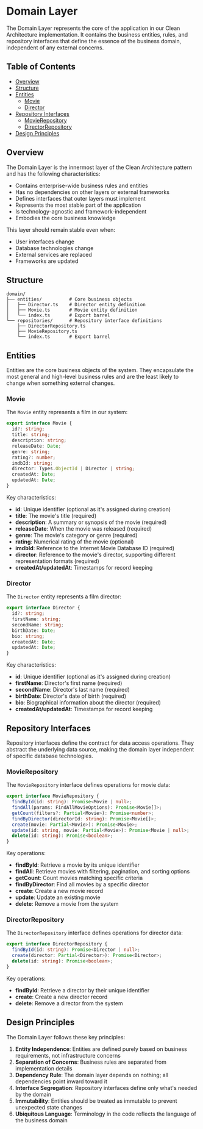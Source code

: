 # Domain Layer

The Domain Layer represents the core of the application in our Clean Architecture implementation. It contains the business entities, rules, and repository interfaces that define the essence of the business domain, independent of any external concerns.

## Table of Contents

- [Overview](#overview)
- [Structure](#structure)
- [Entities](#entities)
  - [Movie](#movie)
  - [Director](#director)
- [Repository Interfaces](#repository-interfaces)
  - [MovieRepository](#movierepository)
  - [DirectorRepository](#directorrepository)
- [Design Principles](#design-principles)

## Overview

The Domain Layer is the innermost layer of the Clean Architecture pattern and has the following characteristics:

- Contains enterprise-wide business rules and entities
- Has no dependencies on other layers or external frameworks
- Defines interfaces that outer layers must implement
- Represents the most stable part of the application
- Is technology-agnostic and framework-independent
- Embodies the core business knowledge

This layer should remain stable even when:

- User interfaces change
- Database technologies change
- External services are replaced
- Frameworks are updated

## Structure

```
domain/
├── entities/          # Core business objects
│   ├── Director.ts    # Director entity definition
│   ├── Movie.ts       # Movie entity definition
│   └── index.ts       # Export barrel
└── repositories/      # Repository interface definitions
    ├── DirectorRepository.ts
    ├── MovieRepository.ts
    └── index.ts       # Export barrel
```

## Entities

Entities are the core business objects of the system. They encapsulate the most general and high-level business rules and are the least likely to change when something external changes.

### Movie

The `Movie` entity represents a film in our system:

```typescript
export interface Movie {
  id?: string;
  title: string;
  description: string;
  releaseDate: Date;
  genre: string;
  rating?: number;
  imdbId: string;
  director: Types.ObjectId | Director | string;
  createdAt: Date;
  updatedAt: Date;
}
```

Key characteristics:

- **id**: Unique identifier (optional as it's assigned during creation)
- **title**: The movie's title (required)
- **description**: A summary or synopsis of the movie (required)
- **releaseDate**: When the movie was released (required)
- **genre**: The movie's category or genre (required)
- **rating**: Numerical rating of the movie (optional)
- **imdbId**: Reference to the Internet Movie Database ID (required)
- **director**: Reference to the movie's director, supporting different representation formats (required)
- **createdAt/updatedAt**: Timestamps for record keeping

### Director

The `Director` entity represents a film director:

```typescript
export interface Director {
  id?: string;
  firstName: string;
  secondName: string;
  birthDate: Date;
  bio: string;
  createdAt: Date;
  updatedAt: Date;
}
```

Key characteristics:

- **id**: Unique identifier (optional as it's assigned during creation)
- **firstName**: Director's first name (required)
- **secondName**: Director's last name (required)
- **birthDate**: Director's date of birth (required)
- **bio**: Biographical information about the director (required)
- **createdAt/updatedAt**: Timestamps for record keeping

## Repository Interfaces

Repository interfaces define the contract for data access operations. They abstract the underlying data source, making the domain layer independent of specific database technologies.

### MovieRepository

The `MovieRepository` interface defines operations for movie data:

```typescript
export interface MovieRepository {
  findById(id: string): Promise<Movie | null>;
  findAll(params: FindAllMovieOptions): Promise<Movie[]>;
  getCount(filters?: Partial<Movie>): Promise<number>;
  findByDirector(directorId: string): Promise<Movie[]>;
  create(movie: Partial<Movie>): Promise<Movie>;
  update(id: string, movie: Partial<Movie>): Promise<Movie | null>;
  delete(id: string): Promise<boolean>;
}
```

Key operations:

- **findById**: Retrieve a movie by its unique identifier
- **findAll**: Retrieve movies with filtering, pagination, and sorting options
- **getCount**: Count movies matching specific criteria
- **findByDirector**: Find all movies by a specific director
- **create**: Create a new movie record
- **update**: Update an existing movie
- **delete**: Remove a movie from the system

### DirectorRepository

The `DirectorRepository` interface defines operations for director data:

```typescript
export interface DirectorRepository {
  findById(id: string): Promise<Director | null>;
  create(director: Partial<Director>): Promise<Director>;
  delete(id: string): Promise<boolean>;
}
```

Key operations:

- **findById**: Retrieve a director by their unique identifier
- **create**: Create a new director record
- **delete**: Remove a director from the system

## Design Principles

The Domain Layer follows these key principles:

1. **Entity Independence**: Entities are defined purely based on business requirements, not infrastructure concerns
2. **Separation of Concerns**: Business rules are separated from implementation details
3. **Dependency Rule**: The domain layer depends on nothing; all dependencies point inward toward it
4. **Interface Segregation**: Repository interfaces define only what's needed by the domain
5. **Immutability**: Entities should be treated as immutable to prevent unexpected state changes
6. **Ubiquitous Language**: Terminology in the code reflects the language of the business domain